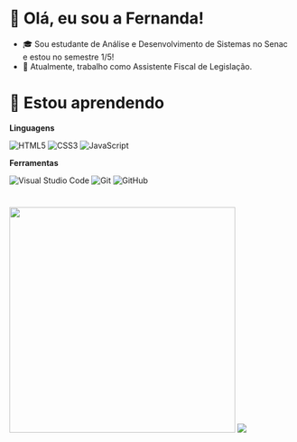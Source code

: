# 👋 Olá, eu sou a Fernanda!

- 🎓 Sou estudante de Análise e Desenvolvimento de Sistemas no Senac e estou no semestre 1/5!
- 💼 Atualmente, trabalho como Assistente Fiscal de Legislação.

# 🚀 Estou aprendendo
**Linguagens**

![HTML5](https://img.shields.io/badge/html5-%23E34F26.svg?style=for-the-badge&logo=html5&logoColor=white)
![CSS3](https://img.shields.io/badge/css3-%231572B6.svg?style=for-the-badge&logo=css3&logoColor=white)
![JavaScript](https://img.shields.io/badge/javascript-%23323330.svg?style=for-the-badge&logo=javascript&logoColor=%23F7DF1E)

**Ferramentas**

![Visual Studio Code](https://img.shields.io/badge/Visual%20Studio%20Code-0078d7.svg?style=for-the-badge&logo=visual-studio-code&logoColor=white)
![Git](https://img.shields.io/badge/git-%23F05033.svg?style=for-the-badge&logo=git&logoColor=white)
![GitHub](https://img.shields.io/badge/github-%23121011.svg?style=for-the-badge&logo=github&logoColor=white)

#
<!--<img src="https://github-readme-stats-wheat-two-53.vercel.app/api?username=FernandaAro&theme=neon&hide_border=false&include_all_commits=false&count_private=false"  width="364px" />!-->                    
<img src="https://github-readme-streak-stats.herokuapp.com/?user=FernandaAro&theme=neon&hide_border=false"  width="400px" />     ![](https://github-readme-stats-wheat-two-53.vercel.app/api/top-langs/?username=FernandaAro&theme=neon&hide_border=false&include_all_commits=false&count_private=false&layout=compact)

